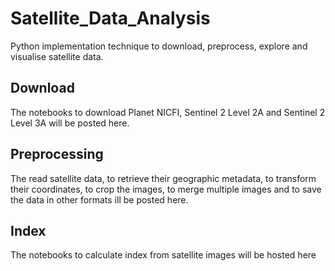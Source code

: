 # Satellite_Data_Analysis

Python implementation technique to download, preprocess, explore and visualise satellite data.

## Download
The notebooks to download Planet NICFI, Sentinel 2 Level 2A and Sentinel 2 Level 3A will be posted here.

## Preprocessing 
The read satellite data, to retrieve their geographic metadata, to transform their coordinates, to crop the images, to merge multiple images and to save the data in other formats ill be posted here.

## Index
The notebooks to calculate index from satellite images will be hosted here



